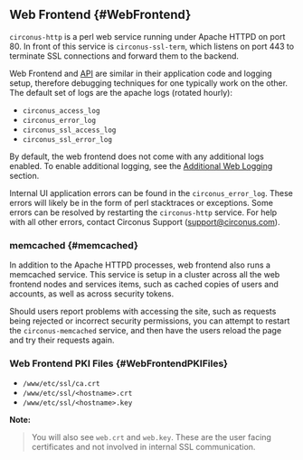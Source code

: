 ## Web Frontend {#WebFrontend}
`circonus-http` is a perl web service running under Apache HTTPD on port 80. In front of this service is `circonus-ssl-term`, which listens on port 443 to terminate SSL connections and forward them to the backend.

Web Frontend and [API](/Roles/api.md) are similar in their application code and logging setup, therefore debugging techniques for one typically work on the other.  The default set of logs are the apache logs (rotated hourly):

 * `circonus_access_log`
 * `circonus_error_log`
 * `circonus_ssl_access_log`
 * `circonus_ssl_error_log`

By default, the web frontend does not come with any additional logs enabled.  To enable additional logging, see the [Additional Web Logging](/WebLogs.md) section.

Internal UI application errors can be found in the `circonus_error_log`. These errors will likely be in the form of perl stacktraces or exceptions.  Some errors can be resolved by restarting the `circonus-http` service. For help with all other errors, contact Circonus Support (support@circonus.com).


### memcached {#memcached}
In addition to the Apache HTTPD processes, web frontend also runs a memcached service.  This service is setup in a cluster across all the web frontend nodes and services items, such as cached copies of users and accounts, as well as across security tokens.

Should users report problems with accessing the site, such as requests being rejected or incorrect security permissions, you can attempt to restart the `circonus-memcached` service, and then have the users reload the page and try their requests again.


### Web Frontend PKI Files {#WebFrontendPKIFiles}
 * `/www/etc/ssl/ca.crt`
 * `/www/etc/ssl/<hostname>.crt`
 * `/www/etc/ssl/<hostname>.key`

**Note:**
>You will also see `web.crt` and `web.key`. These are the user facing certificates and not involved in internal SSL communication.
